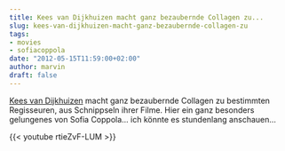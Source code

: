 ```yaml
---
title: Kees van Dijkhuizen macht ganz bezaubernde Collagen zu...
slug: kees-van-dijkhuizen-macht-ganz-bezaubernde-collagen-zu
tags:
- movies
- sofiacoppola
date: "2012-05-15T11:59:00+02:00"
author: marvin
draft: false
---
```

[Kees van Dijkhuizen](http://www.youtube.com/user/keesvdijkhuizen) macht
ganz bezaubernde Collagen zu bestimmten Regisseuren, aus Schnippseln
ihrer Filme. Hier ein ganz besonders gelungenes von Sofia Coppola... ich
könnte es stundenlang anschauen...

{{< youtube rtieZvF-LUM >}}